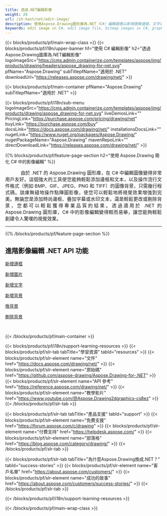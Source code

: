 ```yaml
---
title: 透過.NET編輯影像
weight: 20
url: /zh-hant/net/edit-image/
description: 使用Aspose.Drawing圖形庫為.NET（C#）編輯圖像以新增圖像邊框、文字以及更改或刪除背景
keywords: edit image in C#, edit image file, bitmap images in C#, graphic library 適用於 .NET, add image, add border, 新增文字, add background, change background, remove background
---
```


{{< blocks/products/pf/main-wrap-class >}}
{{< blocks/products/pf/i18n/upper-banner h1="使用 C# 編輯影像" h2="透過Aspose.Drawing圖庫為.NET編輯影像" logoImageSrc="https://cms.admin.containerize.com/templates/aspose/img/products/drawing/headers/aspose_drawing-for-net.svg" pfName="Aspose.Drawing" subTitlepfName="適用於 .NET" downloadUrl="https://releases.aspose.com/drawing/net/" >}}

{{< blocks/products/pf/main-container pfName="Aspose.Drawing" subTitlepfName="適用於 .NET" >}}

{{< blocks/products/pf/i18n/sub-menu logoImageSrc="https://cms.admin.containerize.com/templates/aspose/img/products/drawing/aspose_drawing-for-net.svg" liveDemosLink="" PricingLink="https://purchase.aspose.com/pricing/drawing/net" buyLink="https://purchase.aspose.com/buy" docsLink="https://docs.aspose.com/drawing/net/" installationsDocsLink="" nugetLink="https://www.nuget.org/packages/Aspose.Drawing/" nugetPackageName="Aspose.Drawing" mavenRepoLink="" directDownloadLink="https://releases.aspose.com/drawing/net/" >}}

{{% blocks/products/pf/feature-page-section  h2="使用 Aspose.Drawing 簡化 C# 中的影像編輯" %}}
<p align="justify" style="text-indent:50px;font-size:15px;" id="overview" name="overview">
由於 .NET 的 Aspose.Drawing 圖形庫，在 C# 中編輯圖像變得非常用戶友好。這個強大的工具使您能夠輕鬆添加邊框和文本，以及操作流行文件格式（例如 BMP、GIF、JPEG、PNG 和 TIFF）的圖像背景，只需幾行程式碼。該庫無縫地操作點陣圖影像，使您可以輕鬆地將視覺效果增強到完美。無論您是添加時尚邊框、疊加字幕或水印文本，還是輕鬆更改或刪除背景，您都可以輕鬆獲得專業品質的結果。透過適用於 .NET 的 Aspose.Drawing 圖形庫，C# 中的影像編輯變得輕而易舉，讓您能夠輕鬆創建令人驚嘆的視覺效果。</p>

<hr/>
{{% /blocks/products/pf/feature-page-section %}}

<!--Feature-section Start-->
<div class="container-fluid features-section bg-gray singleproduct">
 <a class="anchor" id="features" name="features">
 </a>
 <div class="row">
  <div class="container">
   <h2 class="h2title">
    進階影像編輯 .NET API 功能
   </h2>
   <p>
   </p>
   <div class="col-lg-4">
    <em class="fa fa-pencil-square-o ico-blue fa-2x col-lg-2">
    </em>
    <p class="col-lg-10"><a href="add-border/">新增邊框</a>
    </p>
   </div>
   <div class="col-lg-4">
    <em class="fa fa-pencil-square-o ico-blue fa-2x col-lg-2">
    </em>
    <p class="col-lg-10">
     <a href="add-image/">新增圖片</a>
    </p>
   </div>
   <div class="col-lg-4">
    <em class="fa fa-font ico-blue fa-2x col-lg-2">
    </em>
    <p class="col-lg-10">
     <a href="add-text/">新增文字</a>
    </p>
   </div>
   <div class="col-lg-4">
    <em class="fa fa-pencil-square-o ico-blue fa-2x col-lg-2">
    </em>
    <p class="col-lg-10">
     <a href="add-background/">新增背景</a>
    </p>
   </div>
   <div class="col-lg-4">
    <em class="fa fa-cog ico-blue fa-2x col-lg-2">
    </em>
    <p class="col-lg-10">
     <a href="change-background/">換背景</a>
    </p>
   </div>
   <div class="col-lg-4">
    <em class="fa fa-cog ico-blue fa-2x col-lg-2">
    </em>
    <p class="col-lg-10">
     <a href="remove-background/">刪除背景</a>
    </p>
   </div>
  </div> 
 </div>
</div>  
<br/>

{{< /blocks/products/pf/main-container >}}

{{< blocks/products/pf/i18n/support-learning-resources >}}
{{< blocks/products/pf/slr-tab tabTitle="學習資源" tabId="resources" >}}
{{< blocks/products/pf/slr-element name="文件" href="https://docs.aspose.com/drawing/net/" >}}
{{< blocks/products/pf/slr-element name="原始碼" href="https://github.com/aspose-drawing/Aspose.Drawing-for-.NET" >}}
{{< blocks/products/pf/slr-element name="API 參考" href="https://reference.aspose.com/drawing/net/" >}}
{{< blocks/products/pf/slr-element name="教學影片" href="https://www.youtube.com/@Aspose.Drawing2dgraphics-cs8ez" >}}
{{< /blocks/products/pf/slr-tab >}}

{{< blocks/products/pf/slr-tab tabTitle="產品支援" tabId="support" >}}
{{< blocks/products/pf/slr-element name="免費支援" href="https://forum.aspose.com/c/drawing" >}}
{{< blocks/products/pf/slr-element name="付費支持" href="https://helpdesk.aspose.com/" >}}
{{< blocks/products/pf/slr-element name="部落格" href="https://blog.aspose.com/category/drawing/" >}}
{{< /blocks/products/pf/slr-tab >}}

{{< blocks/products/pf/slr-tab tabTitle="為什麼Aspose.Drawing換成.NET？" tabId="success-stories" >}}
{{< blocks/products/pf/slr-element name="客戶名單" href="https://about.aspose.com/customers/" >}}
{{< blocks/products/pf/slr-element name="成功的故事" href="https://about.aspose.com/customers/success-stories/" >}}
{{< /blocks/products/pf/slr-tab >}}

{{< /blocks/products/pf/i18n/support-learning-resources >}}

{{< /blocks/products/pf/main-wrap-class >}}
